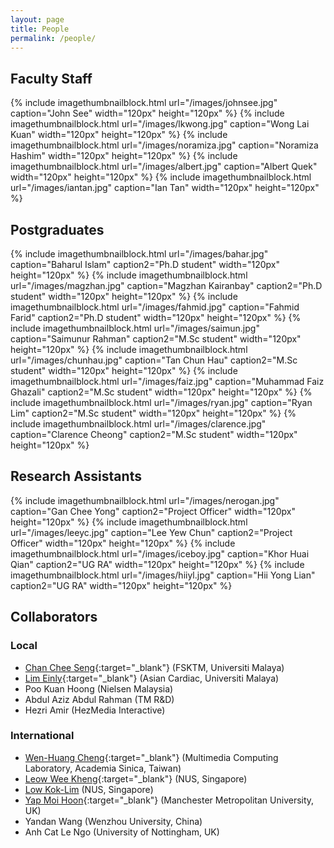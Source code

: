 ```yaml
---
layout: page
title: People
permalink: /people/
---
```


## Faculty Staff

{% include imagethumbnailblock.html url="/images/johnsee.jpg" caption="John See" width="120px" height="120px"  %}
{% include imagethumbnailblock.html url="/images/lkwong.jpg" caption="Wong Lai Kuan" width="120px" height="120px"  %}
{% include imagethumbnailblock.html url="/images/noramiza.jpg" caption="Noramiza Hashim" width="120px" height="120px"  %}
{% include imagethumbnailblock.html url="/images/albert.jpg" caption="Albert Quek" width="120px" height="120px"  %}
{% include imagethumbnailblock.html url="/images/iantan.jpg" caption="Ian Tan" width="120px" height="120px"  %}

## Postgraduates
{% include imagethumbnailblock.html url="/images/bahar.jpg" caption="Baharul Islam" caption2="Ph.D student" width="120px" height="120px"  %}
{% include imagethumbnailblock.html url="/images/magzhan.jpg" caption="Magzhan Kairanbay" caption2="Ph.D student" width="120px" height="120px"  %}
{% include imagethumbnailblock.html url="/images/fahmid.jpg" caption="Fahmid Farid" caption2="Ph.D student" width="120px" height="120px"  %}
{% include imagethumbnailblock.html url="/images/saimun.jpg" caption="Saimunur Rahman" caption2="M.Sc student" width="120px" height="120px"  %}
{% include imagethumbnailblock.html url="/images/chunhau.jpg" caption="Tan Chun Hau" caption2="M.Sc student" width="120px" height="120px"  %}
{% include imagethumbnailblock.html url="/images/faiz.jpg" caption="Muhammad Faiz Ghazali" caption2="M.Sc student" width="120px" height="120px"  %}
{% include imagethumbnailblock.html url="/images/ryan.jpg" caption="Ryan Lim" caption2="M.Sc student" width="120px" height="120px"  %}
{% include imagethumbnailblock.html url="/images/clarence.jpg" caption="Clarence Cheong" caption2="M.Sc student" width="120px" height="120px"  %}

## Research Assistants 
{% include imagethumbnailblock.html url="/images/nerogan.jpg" caption="Gan Chee Yong" caption2="Project Officer" width="120px" height="120px"  %}
{% include imagethumbnailblock.html url="/images/leeyc.jpg" caption="Lee Yew Chun" caption2="Project Officer" width="120px" height="120px"  %}
{% include imagethumbnailblock.html url="/images/iceboy.jpg" caption="Khor Huai Qian" caption2="UG RA" width="120px" height="120px"  %}
{% include imagethumbnailblock.html url="/images/hiiyl.jpg" caption="Hii Yong Lian" caption2="UG RA" width="120px" height="120px"  %}

## Collaborators

### Local
- [Chan Chee Seng](http://web.fsktm.um.edu.my/~cschan/){:target="_blank"} (FSKTM, Universiti Malaya)
- [Lim Einly](http://www.asiancardiac.org/){:target="_blank"} (Asian Cardiac, Universiti Malaya)
- Poo Kuan Hoong (Nielsen Malaysia)
- Abdul Aziz Abdul Rahman (TM R&D)
- Hezri Amir (HezMedia Interactive)

### International
- [Wen-Huang Cheng](http://www.citi.sinica.edu.tw/~whcheng/index.html){:target="_blank"} (Multimedia Computing Laboratory, Academia Sinica, Taiwan)
- [Leow Wee Kheng](http://www.comp.nus.edu.sg/~leowwk/){:target="_blank"} (NUS, Singapore)
- [Low Kok-Lim](http://comp.nus.edu.sg/~lowkl) (NUS, Singapore)
- [Yap Moi Hoon](http://www2.docm.mmu.ac.uk/STAFF/M.Yap/){:target="_blank"} (Manchester Metropolitan University, UK)
- Yandan Wang (Wenzhou University, China)
- Anh Cat Le Ngo (University of Nottingham, UK)


